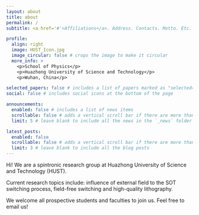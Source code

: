 ```yaml
---
layout: about
title: about
permalink: /
subtitle: <a href='#'>Affiliations</a>. Address. Contacts. Motto. Etc.

profile:
  align: right
  image: HUST_Icon.jpg
  image_circular: false # crops the image to make it circular
  more_info: >
    <p>School of Physics</p>
    <p>Huazhong University of Science and Technology</p>
    <p>Wuhan, China</p>

selected_papers: false # includes a list of papers marked as "selected={true}"
social: false # includes social icons at the bottom of the page

announcements:
  enabled: false # includes a list of news items
  scrollable: false # adds a vertical scroll bar if there are more than 3 news items
  limit: 5 # leave blank to include all the news in the `_news` folder

latest_posts:
  enabled: false
  scrollable: false # adds a vertical scroll bar if there are more than 3 new posts items
  limit: 3 # leave blank to include all the blog posts
---
```


Hi! We are a spintronic research group at Huazhong University of Science and Technology (HUST).

Current research topics include: influence of external field to the SOT switching process, field-free switching and high-quality lithography.

We welcome all prospective students and faculties to join us. Feel free to email us!
